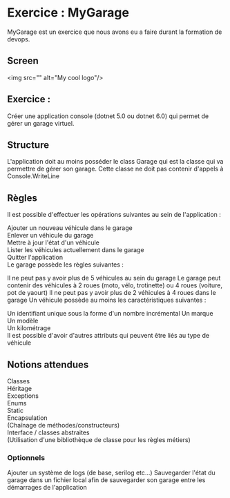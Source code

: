 # Exercice : MyGarage

MyGarage est un exercice que nous avons eu a faire durant la formation de devops.

## Screen 
<img src="<a href="https://zupimages.net/viewer.php?id=22/01/iof9.png"><img src="https://zupimages.net/up/22/01/iof9.png" alt="" /></a>" alt="My cool logo"/>
## Exercice :
Créer une application console (dotnet 5.0 ou dotnet 6.0) qui permet de gérer un garage virtuel.

## Structure
L'application doit au moins posséder le class Garage qui est la classe qui va permettre de gérer son garage. Cette classe ne doit pas contenir d'appels à Console.WriteLine

## Règles
Il est possible d'effectuer les opérations suivantes au sein de l'application :

Ajouter un nouveau véhicule dans le garage  
Enlever un véhicule du garage  
Mettre à jour l'état d'un véhicule  
Lister les véhicules actuellement dans le garage  
Quitter l'application  
Le garage possède les règles suivantes :

Il ne peut pas y avoir plus de 5 véhicules au sein du garage
Le garage peut contenir des véhicules à 2 roues (moto, vélo, trotinette) ou 4 roues (voiture, pot de yaourt)
Il ne peut pas y avoir plus de 2 véhicules à 4 roues dans le garage
Un véhicule possède au moins les caractéristiques suivantes :

Un identifiant unique sous la forme d'un nombre incrémental
Un marque  
Un modèle  
Un kilométrage  
Il est possible d'avoir d'autres attributs qui peuvent être liés au type de véhicule

## Notions attendues
Classes  
Héritage  
Exceptions  
Enums  
Static  
Encapsulation  
(Chaînage de méthodes/constructeurs)  
Interface / classes abstraites  
(Utilisation d'une bibliothèque de classe pour les règles métiers)  
### Optionnels  
Ajouter un système de logs (de base, serilog etc...)
Sauvegarder l'état du garage dans un fichier local afin de sauvegarder son garage entre les démarrages de l'application
